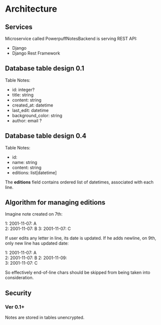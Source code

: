 
# Architecture

## Services

Microservice called PowerpuffNotesBackend is serving REST API:
- Django
- Django Rest Framework


## Database table design 0.1

Table Notes:
- id: integer?
- title: string
- content: string
- created_at: datetime
- last_edit: datetime
- background_color: string
- author: email ?


## Database table design 0.4


Table Notes:
- id: 
- name: string
- content: string
- editions: list[datetime]

The **editions** field contains ordered list of datetimes, associated with each line.

## Algorithm for managing editions

Imagine note created on 7th:

1: 2001-11-07:  A  
2: 2001-11-07:  B 
3: 2001-11-07:  C

If user edits any letter in line, its date is updated.
If he adds newline, on 9th, only new line has updated date: 

1: 2001-11-07:  A  
2: 2001-11-07:  B
2: 2001-11-09:   
3: 2001-11-07:  C

So effectively end-of-line chars should be skipped from being taken into consideration.


## Security

### Ver 0.1+

Notes are stored in tables unencrypted.


